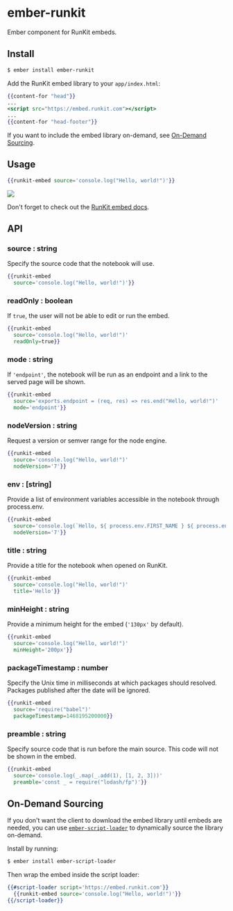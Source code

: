 # ember-runkit

Ember component for RunKit embeds.

## Install

```sh
$ ember install ember-runkit
```

Add the RunKit embed library to your `app/index.html`:

```hbs
{{content-for "head"}}
...
<script src="https://embed.runkit.com"></script>
...
{{content-for "head-footer"}}
```

If you want to include the embed library on-demand, see [On-Demand Sourcing](#on-demand-sourcing).

## Usage

```hbs
{{runkit-embed source='console.log("Hello, world!")'}}
```

![](http://i.imgur.com/7mH8e6o.png)

Don't forget to check out the [RunKit embed docs](https://runkit.com/docs/embed#options).

## API

### source : string

Specify the source code that the notebook will use.

```hbs
{{runkit-embed
  source='console.log("Hello, world!")'}}
```

### readOnly : boolean

If `true`, the user will not be able to edit or run the embed.

```hbs
{{runkit-embed
  source='console.log("Hello, world!")'
  readOnly=true}}
```

### mode : string

If `'endpoint'`, the notebook will be run as an endpoint and a link to the served page will be shown.

```hbs
{{runkit-embed
  source='exports.endpoint = (req, res) => res.end("Hello, world!")'
  mode='endpoint'}}
```

### nodeVersion : string

Request a version or semver range for the node engine.

```hbs
{{runkit-embed
  source='console.log("Hello, world!")'
  nodeVersion='7'}}
```

### env : [string]

Provide a list of environment variables accessible in the notebook through process.env.

```hbs
{{runkit-embed
  source='console.log(`Hello, ${ process.env.FIRST_NAME } ${ process.env.LAST_NAME }!`)'
  nodeVersion='7'}}
```

### title : string

Provide a title for the notebook when opened on RunKit.

```hbs
{{runkit-embed
  source='console.log("Hello, world!")'
  title='Hello'}}
```

### minHeight : string

Provide a minimum height for the embed (`'130px'` by default).

```hbs
{{runkit-embed
  source='console.log("Hello, world!")'
  minHeight='200px'}}
```

### packageTimestamp : number

Specify the Unix time in milliseconds at which packages should resolved. Packages published after the date will be ignored.

```hbs
{{runkit-embed
  source='require("babel")'
  packageTimestamp=1468195200000}}
```

### preamble : string

Specify source code that is run before the main source. This code will not be shown in the embed.


```hbs
{{runkit-embed
  source='console.log(_.map(_.add(1), [1, 2, 3]))'
  preamble='const _ = require("lodash/fp")'}}
```

## On-Demand Sourcing

If you don't want the client to download the embed library until embeds are needed, you can use [`ember-script-loader`](https://github.com/edge/ember-script-loader) to dynamically source the library on-demand.

Install by running:
```sh
$ ember install ember-script-loader
```

Then wrap the embed inside the script loader:
```hbs
{{#script-loader script='https://embed.runkit.com'}}
  {{runkit-embed source='console.log("Hello, world!")'}}
{{/script-loader}}
```

